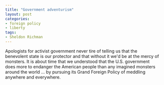 ```yaml
---
title: "Government adventurism"
layout: post
categories:
- foreign policy
- liberty
tags:
- Sheldon Richman
---
```


Apologists for activist government never tire of telling us that the benevolent state is our protector and that without it we'd be at the mercy of monsters. It is about time that we understood that the U.S. government does more to endanger the American people than any imagined monsters around the world ... by pursuing its Grand Foreign Policy of meddling anywhere and everywhere.